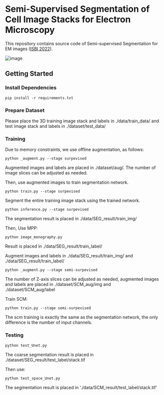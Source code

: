 # Semi-Supervised Segmentation of Cell Image Stacks for Electron Microscopy
This repository contains source code of Semi-supervised Segmentation for EM images ([ISBI 2022](https://ieeexplore.ieee.org/document/9761519)).

![image](https://github.com/cbmi-group/MPP/img.jpg)

## Getting Started
### Install Dependencies
```
pip install -r requirements.txt
```
### Prepare Dataset
Please place the 3D training image stack and labels in ./data/train_data/ and test image stack and labels in ./dataset/test_data/

### Training
Due to memory constraints, we use offline augmentation, as follows:
```
python _augment.py --stage surpevised
```
Augmented images and labels are placed in ./dataset/aug/. The number of image slices can be adjusted as needed.



Then, use augmented images to train segmentation network.
```
python train.py --stage surpevised
```


Segment the entire training image stack using the trained network.
```
python inference.py --stage surpevised
```
The segmentation result is placed in ./data/SEG_result/train_img/


Then, Use MPP:

```
python image_monography.py
```
Result is placed in ./data/SEG_result/train_label/



Augment images and labels in ./data/SEG_result/train_img/ and ./data/SEG_result/train_label/
```
python _augment.py --stage semi-surpevised
```
The number of Z-axis slices can be adjusted as needed, augmented images and labels are placed in ./dataset/SCM_aug/img and ./dataset/SCM_aug/label

Train SCM:

```
python train.py --stage semi-surpevised
```
The scm training is exactly the same as the segmentation network, the only difference is the number of input channels.

### Testing
```
python test_Unet.py
```
The coarse segmentation result is placed in ./dataset/SEG_result/test_label/stack.tif

Then use:
```
python test_space_Unet.py
```

The segmentation result is placed in './data/SCM_result/test_label/stack.tif'
